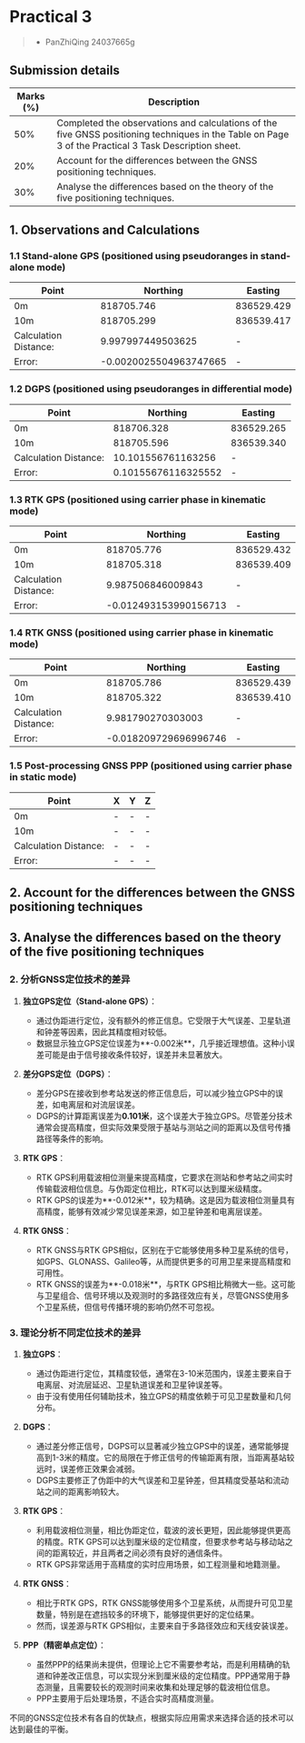 # Practical 3
> - PanZhiQing 24037665g


## Submission details

| Marks (%) | Description |
| --- | --- |
| 50% | Completed the observations and calculations of the five GNSS positioning techniques in the Table on Page 3 of the Practical 3 Task Description sheet. |
| 20% | Account for the differences between the GNSS positioning techniques. |
| 30% | Analyse the differences based on the theory of the five positioning techniques. |


## 1. Observations and Calculations

### 1.1 Stand-alone GPS (positioned using pseudoranges in stand-alone mode) 
| Point | Northing | Easting |
| --- | --- | --- |
|0m | 818705.746 | 836529.429 |
|10m | 818705.299 | 836539.417 |
|Calculation Distance: | 9.997997449503625 | - |
|Error: | -0.0020025504963747665 | - |

### 1.2 DGPS (positioned using pseudoranges in differential mode)
| Point | Northing | Easting |
| --- | --- | --- |
|0m | 818706.328 | 836529.265 |
|10m | 818705.596 | 836539.340 |
|Calculation Distance: | 10.101556761163256 | - |
|Error: | 0.10155676116325552 | - |

### 1.3 RTK GPS (positioned using carrier phase in kinematic mode) 
| Point | Northing | Easting |
| --- | --- | --- |
|0m | 818705.776 | 836529.432 |
|10m | 818705.318 | 836539.409 |
|Calculation Distance: | 9.987506846009843 | - |
|Error: | -0.012493153990156713 | - |

### 1.4 RTK GNSS (positioned using carrier phase in kinematic mode) 
| Point | Northing | Easting |
| --- | --- | --- |
|0m | 818705.786 | 836529.439 |
|10m | 818705.322 | 836539.410 |
|Calculation Distance: | 9.981790270303003 | - |
|Error: | -0.018209729696996746 | - |

### 1.5 Post-processing GNSS PPP (positioned using carrier phase in static mode) 
| Point | X | Y | Z |
| --- | --- | --- | --- |
|0m | - | - | - |
|10m | - | - | - |
|Calculation Distance: | - | - | - |
|Error: | - | - | - |

## 2. Account for the differences between the GNSS positioning techniques

## 3. Analyse the differences based on the theory of the five positioning techniques


### 2. 分析GNSS定位技术的差异

1. **独立GPS定位（Stand-alone GPS）**：
   - 通过伪距进行定位，没有额外的修正信息。它受限于大气误差、卫星轨道和钟差等因素，因此其精度相对较低。
   - 数据显示独立GPS定位误差为**-0.002米**，几乎接近理想值。这种小误差可能是由于信号接收条件较好，误差并未显著放大。

2. **差分GPS定位（DGPS）**：
   - 差分GPS在接收到参考站发送的修正信息后，可以减少独立GPS中的误差，如电离层和对流层误差。
   - DGPS的计算距离误差为**0.101米**，这个误差大于独立GPS。尽管差分技术通常会提高精度，但实际效果受限于基站与测站之间的距离以及信号传播路径等条件的影响。

3. **RTK GPS**：
   - RTK GPS利用载波相位测量来提高精度，它要求在测站和参考站之间实时传输载波相位信息。与伪距定位相比，RTK可以达到厘米级精度。
   - RTK GPS的误差为**-0.012米**，较为精确。这是因为载波相位测量具有高精度，能够有效减少常见误差来源，如卫星钟差和电离层误差。

4. **RTK GNSS**：
   - RTK GNSS与RTK GPS相似，区别在于它能够使用多种卫星系统的信号，如GPS、GLONASS、Galileo等，从而提供更多的可用卫星来提高精度和可用性。
   - RTK GNSS的误差为**-0.018米**，与RTK GPS相比稍微大一些。这可能与卫星组合、信号环境以及观测时的多路径效应有关，尽管GNSS使用多个卫星系统，但信号传播环境的影响仍然不可忽视。

### 3. 理论分析不同定位技术的差异

1. **独立GPS**：
   - 通过伪距进行定位，其精度较低，通常在3-10米范围内，误差主要来自于电离层、对流层延迟、卫星轨道误差和卫星钟误差等。
   - 由于没有使用任何辅助技术，独立GPS的精度依赖于可见卫星数量和几何分布。

2. **DGPS**：
   - 通过差分修正信号，DGPS可以显著减少独立GPS中的误差，通常能够提高到1-3米的精度。它的局限在于修正信号的传输距离有限，当距离基站较远时，误差修正效果会减弱。
   - DGPS主要修正了伪距中的大气误差和卫星钟差，但其精度受基站和流动站之间的距离影响较大。

3. **RTK GPS**：
   - 利用载波相位测量，相比伪距定位，载波的波长更短，因此能够提供更高的精度。RTK GPS可以达到厘米级的定位精度，但要求参考站与移动站之间的距离较近，并且两者之间必须有良好的通信条件。
   - RTK GPS非常适用于高精度的实时应用场景，如工程测量和地籍测量。

4. **RTK GNSS**：
   - 相比于RTK GPS，RTK GNSS能够使用多个卫星系统，从而提升可见卫星数量，特别是在遮挡较多的环境下，能够提供更好的定位结果。
   - 然而，误差源与RTK GPS相似，主要来自于多路径效应和天线安装误差。

5. **PPP（精密单点定位）**：
   - 虽然PPP的结果尚未提供，但理论上它不需要参考站，而是利用精确的轨道和钟差改正信息，可以实现分米到厘米级的定位精度。PPP通常用于静态测量，且需要较长的观测时间来收集和处理足够的载波相位信息。
   - PPP主要用于后处理场景，不适合实时高精度测量。

不同的GNSS定位技术有各自的优缺点，根据实际应用需求来选择合适的技术可以达到最佳的平衡。